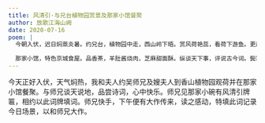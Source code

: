 ```yaml
---
title: 风清引·与兄台植物园赏景及那家小馆餐聚
author: 放歌江海山阙
date: 2020-07-16
poem: |
  今朝入伏，迟日焖蒸炎暑。约兄台，植物园中走，西山岭下晤。赏风荷艳蕊，看荷下游鱼。更岸边芦绿，水萍浮。

  那家小馆，特色京城食屋。品香茶，羊肚酱烧肉，芝麻甜面酥。纵谈天下事，评说古今词。鬓霜皆不顾，两狂儒！
---
```


今天正好入伏，天气焖热，我和夫人约吴师兄及嫂夫人到香山植物园观荷并在那家小馆餐聚。与师兄谈天说地，品尝诗词，心中快乐。师兄见那家小碗有风清引牌匾，相约以此词牌填词。师兄快手，下午便有大作传来，读之感动，特填此词记录今日场景，以和师兄大作。
